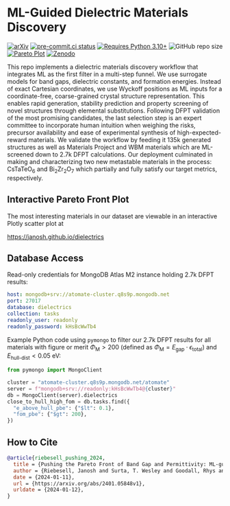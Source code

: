 # ML-Guided Dielectric Materials Discovery

[![arXiv](https://img.shields.io/badge/arXiv-2401.05848-blue?logo=arxiv&logoColor=white)](https://arxiv.org/abs/2401.05848)
[![pre-commit.ci status](https://results.pre-commit.ci/badge/github/janosh/dielectrics/main.svg)](https://results.pre-commit.ci/latest/github/janosh/dielectrics/main)
[![Requires Python 3.10+](https://img.shields.io/badge/Python-3.10+-blue.svg?logo=python&logoColor=white)](https://python.org/downloads)
![GitHub repo size](https://img.shields.io/github/repo-size/janosh/dielectrics?color=darkblue&label=Repo%20Size&logo=github&logoColor=white)
[![Pareto Plot](https://img.shields.io/badge/Plotly-Pareto%20Front-purple?logo=Plotly&logoColor=white)](https://janosh.github.io/dielectrics)
[![Zenodo](https://img.shields.io/badge/DOI-10.5281/zenodo.10456384-blue?logo=Zenodo&logoColor=white)](https://zenodo.org/records/10456384)

This repo implements a dielectric materials discovery workflow that integrates ML as the first filter in a multi-step funnel.
We use surrogate models for band gaps, dielectric constants, and formation energies.
Instead of exact Cartesian coordinates, we use Wyckoff positions as ML inputs for a coordinate-free, coarse-grained crystal structure representation.
This enables rapid generation, stability prediction and property screening of novel structures through elemental substitutions.
Following DFPT validation of the most promising candidates, the last selection step is an expert committee to incorporate human intuition when weighing the risks, precursor availability and ease of experimental synthesis of high-expected-reward materials.
We validate the workflow by feeding it 135k generated structures as well as Materials Project and WBM materials which are ML-screened down to 2.7k DFPT calculations.
Our deployment culminated in making and characterizing two new metastable materials in the process: CsTaTeO<sub>6</sub> and Bi<sub>2</sub>Zr<sub>2</sub>O<sub>7</sub> which partially and fully satisfy our target metrics, respectively.

## Interactive Pareto Front Plot

The most interesting materials in our dataset are viewable in an interactive Plotly scatter plot at

<https://janosh.github.io/dielectrics>

## Database Access

Read-only credentials for MongoDB Atlas M2 instance holding 2.7k DFPT results:

```yml
host: mongodb+srv://atomate-cluster.q8s9p.mongodb.net
port: 27017
database: dielectrics
collection: tasks
readonly_user: readonly
readonly_password: kHsBcWwTb4
```

Example Python code using `pymongo` to filter our 2.7k DFPT results for all materials with figure or merit $\Phi_\text{M} > 200$ (defined as $\Phi_\text{M} = E_\text{gap} \cdot \epsilon_\text{total}$) and $E_\text{hull-dist} < 0.05\ \text{eV}$:

```py
from pymongo import MongoClient

cluster = "atomate-cluster.q8s9p.mongodb.net/atomate"
server = f"mongodb+srv://readonly:kHsBcWwTb4@{cluster}"
db = MongoClient(server).dielectrics
close_to_hull_high_fom = db.tasks.find({
  "e_above_hull_pbe": {"$lt": 0.1},
  "fom_pbe": {"$gt": 200},
})
```

## How to Cite

```bib
@article{riebesell_pushing_2024,
  title = {Pushing the Pareto Front of Band Gap and Permittivity: ML-guided Search for Dielectric Materials},
  author = {Riebesell, Janosh and Surta, T. Wesley and Goodall, Rhys and Gaultois, Michael and Lee, Alpha A.},
  date = {2024-01-11},
  url = {https://arxiv.org/abs/2401.05848v1},
  urldate = {2024-01-12},
}
```

